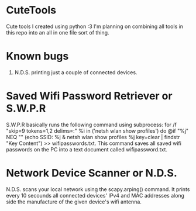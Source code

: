 # CuteTools
Cute tools I created using python :3 I'm planning on combining all tools in this repo into an all in one file sort of thing.

# Known bugs
1. N.D.S. printing just a couple of connected devices.


# Saved Wifi Password Retriever or S.W.P.R
S.W.P.R basically runs the following command using subprocess: for /f "skip=9 tokens=1,2 delims=:" %i in (\'netsh wlan show profiles\') do @if "%j" NEQ "" (echo SSID: %j & netsh wlan show profiles %j key=clear | findstr "Key Content") >> wifipasswords.txt.
This command saves all saved wifi passwords on the PC into a text document called wifipassword.txt.

# Network Device Scanner or N.D.S.
N.D.S. scans your local network using the scapy.arping() command. It prints every 10 secounds all connected devices' IPv4 and MAC addresses along side the manufacture of the given device's wifi antenna.
